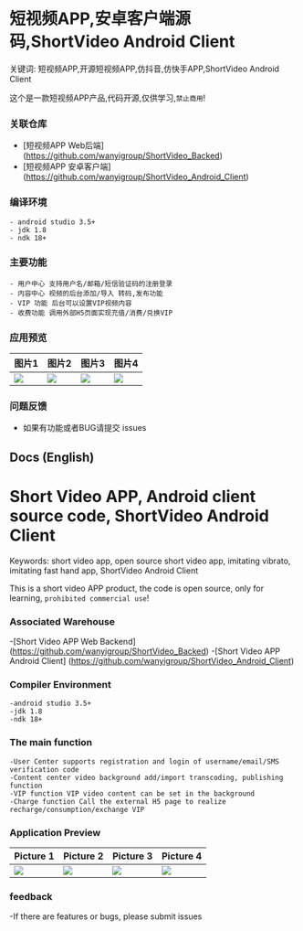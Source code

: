 # 短视频APP,安卓客户端源码,ShortVideo Android Client

关键词: 短视频APP,开源短视频APP,仿抖音,仿快手APP,ShortVideo Android Client

这个是一款短视频APP产品,代码开源,仅供学习,`禁止商用`!

### 关联仓库
 - [短视频APP Web后端] (https://github.com/wanyigroup/ShortVideo_Backed)
 - [短视频APP 安卓客户端] (https://github.com/wanyigroup/ShortVideo_Android_Client)

### 编译环境
    - android studio 3.5+
    - jdk 1.8
    - ndk 18+

### 主要功能
    - 用户中心 支持用户名/邮箱/短信验证码的注册登录
    - 内容中心 视频的后台添加/导入 转码,发布功能
    - VIP 功能 后台可以设置VIP视频内容
    - 收费功能 调用外部H5页面实现充值/消费/兑换VIP

###  应用预览
| 图片1 | 图片2 | 图片3 | 图片4 |
| ------ | ------ | ------ | ------ |
| ![](https://github.com/wanyigroup/ShortVideo_Android_Client/blob/master/readme/img/app1.jpg?raw=true) | ![](https://github.com/wanyigroup/ShortVideo_Android_Client/blob/master/readme/img/app2.jpg?raw=true) | ![](https://github.com/wanyigroup/ShortVideo_Android_Client/blob/master/readme/img/app3.jpg?raw=true) | ![](https://github.com/wanyigroup/ShortVideo_Android_Client/blob/master/readme/img/app4.jpg?raw=true) |

### 问题反馈
 - 如果有功能或者BUG请提交 issues
 
 ## Docs (English)
 
 # Short Video APP, Android client source code, ShortVideo Android Client

Keywords: short video app, open source short video app, imitating vibrato, imitating fast hand app, ShortVideo Android Client

This is a short video APP product, the code is open source, only for learning, `prohibited commercial use`!

### Associated Warehouse
 -[Short Video APP Web Backend] (https://github.com/wanyigroup/ShortVideo_Backed)
 -[Short Video APP Android Client] (https://github.com/wanyigroup/ShortVideo_Android_Client)

### Compiler Environment
    -android studio 3.5+
    -jdk 1.8
    -ndk 18+

### The main function
    -User Center supports registration and login of username/email/SMS verification code
    -Content center video background add/import transcoding, publishing function
    -VIP function VIP video content can be set in the background
    -Charge function Call the external H5 page to realize recharge/consumption/exchange VIP

### Application Preview
| Picture 1 | Picture 2 | Picture 3 | Picture 4 |
| ------ | ------ | ------ | ------ |
| ![](https://github.com/wanyigroup/ShortVideo_Android_Client/blob/master/readme/img/app1.jpg?raw=true) | ![](https://github.com/wanyigroup/ShortVideo_Android_Client/blob/master/readme/img/app2.jpg?raw=true) | ![](https://github.com/wanyigroup/ShortVideo_Android_Client/blob/master/readme/img/app3.jpg?raw=true) | ![](https://github.com/wanyigroup/ShortVideo_Android_Client/blob/master/readme/img/app4.jpg?raw=true) |

### feedback
 -If there are features or bugs, please submit issues




